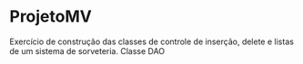 # ProjetoMV
Exercício de construção das classes de controle de inserção, delete e listas de um sistema de sorveteria. Classe DAO
